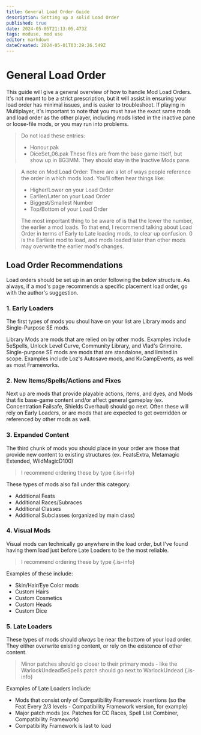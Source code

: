 ```yaml
---
title: General Load Order Guide
description: Setting up a solid Load Order
published: true
date: 2024-05-05T21:13:05.473Z
tags: moduse, mod use
editor: markdown
dateCreated: 2024-05-01T03:29:26.549Z
---
```


# General Load Order
This guide will give a general overview of how to handle Mod Load Orders. It's not meant to be a strict prescription, but it will assist in ensuring your load order has minimal issues, and is easier to troubleshoot. If playing in Multiplayer, it's important to note that you must have the exact same mods and load order as the other player, including mods listed in the inactive pane or loose-file mods, or you may run into problems.

> Do not load these entries:
> - Honour.pak
> - DiceSet_06.pak
> These files are from the base game itself, but show up in BG3MM. They should stay in the Inactive Mods pane.
<!-- {blockquote:.is-danger} -->

> A note on Mod Load Order: There are a lot of ways people reference the order in which mods load. You'll often hear things like:
> - Higher/Lower on your Load Order
> - Earlier/Later on your Load Order
> - Biggest/Smallest Number
> - Top/Bottom of your Load Order
>
> The most important thing to be aware of is that the lower the number, the earlier a mod loads. To that end, I recommend talking about Load Order in terms of Early to Late loading mods, to clear up confusion. 0 is the Earliest mod to load, and mods loaded later than other mods may overwrite the earlier mod's changes. 
<!-- {blockquote:.is-info} -->

## Load Order Recommendations

Load orders should be set up in an order following the below structure. As always, if a mod's page recommends a specific placement load order, go with the author's suggestion.

### 1. Early Loaders
The first types of mods you shoul have on your list are Library mods and Single-Purpose SE mods.

Library Mods are mods that are relied on by other mods. Examples include 5eSpells, Unlock Level Curve, Community Library, and Vlad's Grimoire.
Single-purpose SE mods are mods that are standalone, and limited in scope. Examples include Loz's Autosave mods, and KvCampEvents, as well as most Frameworks.

### 2. New Items/Spells/Actions and Fixes
Next up are mods that provide playable actions, items, and dyes, and Mods that fix base-game content and/or affect general gameplay (ex. Concentration Failsafe, Shields Overhaul) should go next. Often these will rely on Early Loaders, or are mods that are expected to get overridden or referenced by other mods as well.

### 3. Expanded Content
The third chunk of mods you should place in your order are those that provide new content to existing structures (ex. FeatsExtra, Metamagic Extended, WildMagicD100)

> I recommend ordering these by type
{.is-info}


These types of mods also fall under this category:
- Additional Feats
- Additional Races/Subraces
- Additional Classes
- Additional Subclasses (organized by main class)

### 4. Visual Mods
Visual mods can technically go anywhere in the load order, but I've found having them load just before Late Loaders to be the most reliable.

> I recommend ordering these by type
{.is-info}

Examples of these include:
- Skin/Hair/Eye Color mods
- Custom Hairs
- Custom Cosmetics
- Custom Heads
- Custom Dice

### 5. Late Loaders
These types of mods should _always_ be near the bottom of your load order. They either overwrite existing content, or rely on the existence of other content.

> Minor patches should go closer to their primary mods - like the WarlockUndead5eSpells patch should go next to WarlockUndead
{.is-info}

Examples of Late Loaders include:
- Mods that consist only of Compatibility Framework insertions (so the Feat Every 2/3 levels - Compatibility Framework version, for example)
- Major patch mods (ex. Patches for CC Races, Spell List Combiner, Compatibility Framework)
- Compatibility Framework is last to load